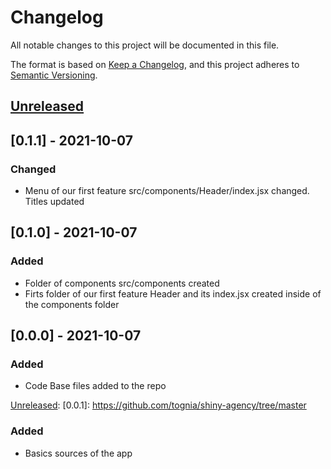 
# Changelog
All notable changes to this project will be documented in this file.

The format is based on [Keep a Changelog](https://keepachangelog.com/en/1.0.0/),
and this project adheres to [Semantic Versioning](https://semver.org/spec/v2.0.0.html).

## [Unreleased]

[Unreleased]: https://github.com/tognia/shiny-agency/tree/master

## [0.1.1] - 2021-10-07
### Changed
- Menu of our first feature src/components/Header/index.jsx changed. Titles updated


## [0.1.0] - 2021-10-07
### Added
- Folder of components src/components created
- Firts folder of our first feature Header and its index.jsx created inside of the components folder

## [0.0.0] - 2021-10-07
### Added
- Code Base files added to the repo


[Unreleased]: 
[0.0.1]: https://github.com/tognia/shiny-agency/tree/master
### Added
- Basics sources of the app
